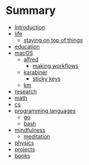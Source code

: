 # Summary

* [Introduction][1]
* [life][2]
	* [staying on top of things][3]
* [education][4]
* [macOS][5]
	* [alfred][6]
		* [making workflows][7]
	* [karabiner][8]
		* [sticky keys][9]
	* [km][10]
* [research][11]
* [math][12]
* [cs][13]
* [programming languages][14]
	* [go][15]
	* [bash][16]
* [mindfulness][17]
	* [meditation][18]
* [physics][19]
* [projects][20]
* [books][21]


[1]:	readme.md
[2]:	./life/Life.md
[3]:	./life/staying-on-top-of-things.md
[4]:	./education/education.md
[5]:	./macOS/macOS.md
[6]:	./macOS/alfred/Alfred.md
[7]:	./macOS/alfred/making-workflows.md
[8]:	./macOS/karabiner/Karabiner.md
[9]:	./macOS/karabiner/sticky-keys.md
[10]:	./macOS/km/km.md
[11]:	./research/Research.md
[12]:	./math/Math.md
[13]:	./cs/cs.md
[14]:	./programming-languages/programming-languages.md
[15]:	./programming-languages/Go.md
[16]:	./programming-languages/Bash.md
[17]:	./mindfulness/Mindfulness.md
[18]:	./mindfulness/Meditation.md
[19]:	physics/Physics.md
[20]:	./projects/Projects.md
[21]:	./books/Books.md